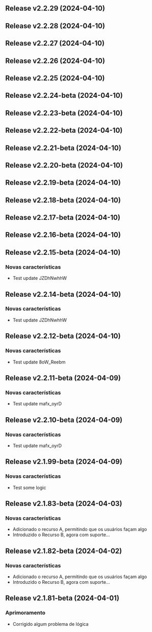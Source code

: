 ## Release v2.2.29 (2024-04-10)

## Release v2.2.28 (2024-04-10)

## Release v2.2.27 (2024-04-10)

## Release v2.2.26 (2024-04-10)

## Release v2.2.25 (2024-04-10)

## Release v2.2.24-beta (2024-04-10)

## Release v2.2.23-beta (2024-04-10)

## Release v2.2.22-beta (2024-04-10)

## Release v2.2.21-beta (2024-04-10)

## Release v2.2.20-beta (2024-04-10)

## Release v2.2.19-beta (2024-04-10)

## Release v2.2.18-beta (2024-04-10)

## Release v2.2.17-beta (2024-04-10)

## Release v2.2.16-beta (2024-04-10)

## Release v2.2.15-beta (2024-04-10)

### Novas características

- Test update JZDhNwhhW

## Release v2.2.14-beta (2024-04-10)

### Novas características

- Test update JZDhNwhhW

## Release v2.2.12-beta (2024-04-10)

### Novas características

- Test update 8oW_Reebm

## Release v2.2.11-beta (2024-04-09)

### Novas características

- Test update mafx_oyrD

## Release v2.2.10-beta (2024-04-09)

### Novas características

- Test update mafx_oyrD

## Release v2.1.99-beta (2024-04-09)

### Novas características

- Test some logic

## Release v2.1.83-beta (2024-04-03)

### Novas características

- Adicionado o recurso A, permitindo que os usuários façam algo
- Introduzido o Recurso B, agora com suporte...

## Release v2.1.82-beta (2024-04-02)

### Novas características

- Adicionado o recurso A, permitindo que os usuários façam algo
- Introduzido o Recurso B, agora com suporte...

## Release v2.1.81-beta (2024-04-01)

### Aprimoramento

- Corrigido algum problema de lógica
